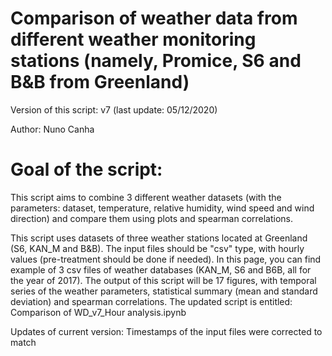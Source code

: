 # Comparison of weather data from different weather monitoring stations (namely, Promice, S6 and B&B from Greenland)

Version of this script: v7 (last update: 05/12/2020)

Author: Nuno Canha

# Goal of the script: 
This script aims to combine 3 different weather datasets (with the parameters: dataset, temperature, relative humidity, wind speed and wind direction) and compare them using plots and spearman correlations.

This script uses datasets of three weather stations located at Greenland (S6, KAN_M and B&B). 
The input files should be "csv" type, with hourly values (pre-treatment should be done if needed). In this page, you can find example of 3 csv files of weather databases (KAN_M, S6 and B6B, all for the year of 2017).
The output of this script will be 17 figures, with temporal series of the weather parameters, statistical summary (mean and standard deviation) and spearman correlations.
The updated script is entitled: Comparison of WD_v7_Hour analysis.ipynb 

Updates of current version:
Timestamps of the input files were corrected to match
